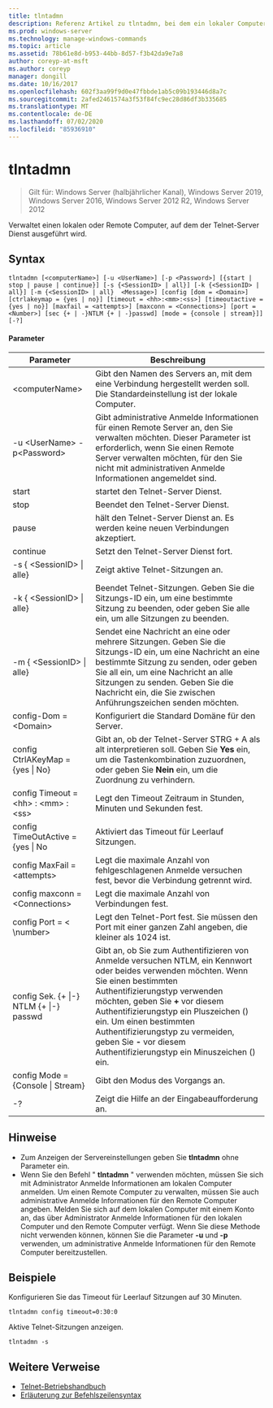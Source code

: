 ```yaml
---
title: tlntadmn
description: Referenz Artikel zu tlntadmn, bei dem ein lokaler Computer oder ein Remote Computer verwaltet wird, auf dem der Telnet-Server Dienst ausgeführt wird.
ms.prod: windows-server
ms.technology: manage-windows-commands
ms.topic: article
ms.assetid: 78b61e8d-b953-44bb-8d57-f3b42da9e7a8
author: coreyp-at-msft
ms.author: coreyp
manager: dongill
ms.date: 10/16/2017
ms.openlocfilehash: 602f3aa99f9d0e47fbbde1ab5c09b193446d8a7c
ms.sourcegitcommit: 2afed2461574a3f53f84fc9ec28d86df3b335685
ms.translationtype: MT
ms.contentlocale: de-DE
ms.lasthandoff: 07/02/2020
ms.locfileid: "85936910"
---
```

# <a name="tlntadmn"></a>tlntadmn

> Gilt für: Windows Server (halbjährlicher Kanal), Windows Server 2019, Windows Server 2016, Windows Server 2012 R2, Windows Server 2012

Verwaltet einen lokalen oder Remote Computer, auf dem der Telnet-Server Dienst ausgeführt wird.

## <a name="syntax"></a>Syntax
```
tlntadmn [<computerName>] [-u <UserName>] [-p <Password>] [{start | stop | pause | continue}] [-s {<SessionID> | all}] [-k {<SessionID> | all}] [-m {<SessionID> | all}  <Message>] [config [dom = <Domain>] [ctrlakeymap = {yes | no}] [timeout = <hh>:<mm>:<ss>] [timeoutactive = {yes | no}] [maxfail = <attempts>] [maxconn = <Connections>] [port = <Number>] [sec {+ | -}NTLM {+ | -}passwd] [mode = {console | stream}]] [-?]
```
#### <a name="parameters"></a>Parameter

|                   Parameter                    |                                                                                                                                                       Beschreibung                                                                                                                                                        |
|------------------------------------------------|--------------------------------------------------------------------------------------------------------------------------------------------------------------------------------------------------------------------------------------------------------------------------------------------------------------------------|
|                \<computerName>                 |                                                                                                                    Gibt den Namen des Servers an, mit dem eine Verbindung hergestellt werden soll. Die Standardeinstellung ist der lokale Computer.                                                                                                                    |
|         -u \<UserName> -p\<Password>          |                                                Gibt administrative Anmelde Informationen für einen Remote Server an, den Sie verwalten möchten. Dieser Parameter ist erforderlich, wenn Sie einen Remote Server verwalten möchten, für den Sie nicht mit administrativen Anmelde Informationen angemeldet sind.                                                |
|                     start                      |                                                                                                                                            startet den Telnet-Server Dienst.                                                                                                                                             |
|                      stop                      |                                                                                                                                             Beendet den Telnet-Server Dienst.                                                                                                                                              |
|                     pause                      |                                                                                                                          hält den Telnet-Server Dienst an. Es werden keine neuen Verbindungen akzeptiert.                                                                                                                          |
|                    continue                    |                                                                                                                                            Setzt den Telnet-Server Dienst fort.                                                                                                                                            |
|          -s { \<SessionID> &#124; alle}          |                                                                                                                                             Zeigt aktive Telnet-Sitzungen an.                                                                                                                                             |
|          -k { \<SessionID> &#124; alle}          |                                                                                                        Beendet Telnet-Sitzungen. Geben Sie die Sitzungs-ID ein, um eine bestimmte Sitzung zu beenden, oder geben Sie alle ein, um alle Sitzungen zu beenden.                                                                                                         |
|    -m { \<SessionID> &#124; alle}<Message>     |                                                   Sendet eine Nachricht an eine oder mehrere Sitzungen. Geben Sie die Sitzungs-ID ein, um eine Nachricht an eine bestimmte Sitzung zu senden, oder geben Sie all ein, um eine Nachricht an alle Sitzungen zu senden. Geben Sie die Nachricht ein, die Sie zwischen Anführungszeichen senden möchten.                                                   |
|             config-Dom =\<Domain>             |                                                                                                                                      Konfiguriert die Standard Domäne für den Server.                                                                                                                                       |
|      config CtrlAKeyMap = {yes &#124; No}      |                                                                                     Gibt an, ob der Telnet-Server STRG + A als alt interpretieren soll. Geben Sie **Yes** ein, um die Tastenkombination zuzuordnen, oder geben Sie **Nein** ein, um die Zuordnung zu verhindern.                                                                                     |
|       config Timeout = \<hh> : \<mm> :\<ss>       |                                                                                                                                 Legt den Timeout Zeitraum in Stunden, Minuten und Sekunden fest.                                                                                                                                 |
|     config TimeOutActive = {yes &#124; No      |                                                                                                                                            Aktiviert das Timeout für Leerlauf Sitzungen.                                                                                                                                             |
|          config MaxFail =\<attempts>          |                                                                                                                          Legt die maximale Anzahl von fehlgeschlagenen Anmelde versuchen fest, bevor die Verbindung getrennt wird.                                                                                                                          |
|        config maxconn =\<Connections>         |                                                                                                                                         Legt die maximale Anzahl von Verbindungen fest.                                                                                                                                          |
|            config Port = < \number>             |                                                                                                                    Legt den Telnet-Port fest. Sie müssen den Port mit einer ganzen Zahl angeben, die kleiner als 1024 ist.                                                                                                                    |
| config Sek. {+ &#124;-} NTLM {+ &#124;-} passwd | Gibt an, ob Sie zum Authentifizieren von Anmelde versuchen NTLM, ein Kennwort oder beides verwenden möchten. Wenn Sie einen bestimmten Authentifizierungstyp verwenden möchten, geben Sie **+** vor diesem Authentifizierungstyp ein Pluszeichen () ein. Um einen bestimmten Authentifizierungstyp zu vermeiden, geben Sie **-** vor diesem Authentifizierungstyp ein Minuszeichen () ein. |
|     config Mode = {Console &#124; Stream}      |                                                                                                                                             Gibt den Modus des Vorgangs an.                                                                                                                                             |
|                       -?                       |                                                                                                                                           Zeigt die Hilfe an der Eingabeaufforderung an.                                                                                                                                           |

## <a name="remarks"></a>Hinweise
-   Zum Anzeigen der Servereinstellungen geben Sie **tlntadmn** ohne Parameter ein.
-   Wenn Sie den Befehl " **tlntadmn** " verwenden möchten, müssen Sie sich mit Administrator Anmelde Informationen am lokalen Computer anmelden. Um einen Remote Computer zu verwalten, müssen Sie auch administrative Anmelde Informationen für den Remote Computer angeben. Melden Sie sich auf dem lokalen Computer mit einem Konto an, das über Administrator Anmelde Informationen für den lokalen Computer und den Remote Computer verfügt. Wenn Sie diese Methode nicht verwenden können, können Sie die Parameter **-u** und **-p** verwenden, um administrative Anmelde Informationen für den Remote Computer bereitzustellen.

## <a name="examples"></a>Beispiele
Konfigurieren Sie das Timeout für Leerlauf Sitzungen auf 30 Minuten.
```
tlntadmn config timeout=0:30:0
```
Aktive Telnet-Sitzungen anzeigen.
```
tlntadmn -s
```

## <a name="additional-references"></a>Weitere Verweise
-   [Telnet-Betriebshandbuch](https://technet.microsoft.com/library/cc753164(v=ws.10).aspx)
- [Erläuterung zur Befehlszeilensyntax](command-line-syntax-key.md)
